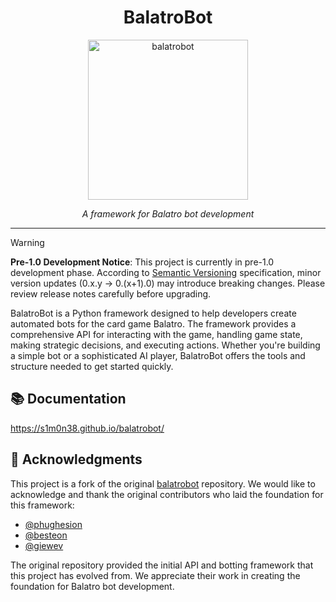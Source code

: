 <div align="center">
  <h1>BalatroBot</h1>
  <img src="https://github.com/user-attachments/assets/514f85ab-485d-48f5-80fc-721eafad5192" alt="balatrobot" width="256" height="256">
  <p><em>A framework for Balatro bot development</em></p>
</div>

---

> [!WARNING]
> **Pre-1.0 Development Notice**: This project is currently in pre-1.0 development phase. According to [Semantic Versioning](https://semver.org/) specification, minor version updates (0.x.y → 0.(x+1).0) may introduce breaking changes. Please review release notes carefully before upgrading.

BalatroBot is a Python framework designed to help developers create automated bots for the card game Balatro. The framework provides a comprehensive API for interacting with the game, handling game state, making strategic decisions, and executing actions. Whether you're building a simple bot or a sophisticated AI player, BalatroBot offers the tools and structure needed to get started quickly.

## 📚 Documentation

https://s1m0n38.github.io/balatrobot/

## 🙏 Acknowledgments

This project is a fork of the original [balatrobot](https://github.com/besteon/balatrobot) repository. We would like to acknowledge and thank the original contributors who laid the foundation for this framework:

- [@phughesion](https://github.com/phughesion)
- [@besteon](https://github.com/besteon)
- [@giewev](https://github.com/giewev)

The original repository provided the initial API and botting framework that this project has evolved from. We appreciate their work in creating the foundation for Balatro bot development.
